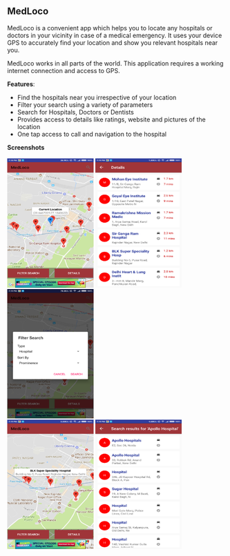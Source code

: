 <h2>MedLoco</h2>

MedLoco is a convenient app which helps you to locate any hospitals or doctors in your vicinity in case of a medical emergency.
It uses your device GPS to accurately find your location and show you relevant hospitals near you.

MedLoco works in all parts of the world. This application requires a working internet connection and access to GPS.

<b>Features</b>:

- Find the hospitals near you irrespective of your location
- Filter your search using a variety of parameters
- Search for Hospitals, Doctors or Dentists
- Provides access to details like ratings, website and pictures of the location
- One tap access to call and navigation to the hospital


<b>Screenshots</b><br><br>
<img src="screens/sc1.png" width="200" height="300">
<img src="screens/sc2.png" width="200" height="300">
<img src="screens/sc3.png" width="200" height="300">
<br>
<img src="screens/sc4.png" width="200" height="300">
<img src="screens/sc5.png" width="200" height="300">
